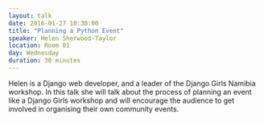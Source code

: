 ```yaml
---
layout: talk
date: 2016-01-27 10:30:00
title: "Planning a Python Event"
speaker: Helen Sherwood-Taylor
location: Room 01
day: Wednesday
duration: 30 minutes
---
```


Helen is a Django web developer, and a leader of the Django Girls Namibia
workshop. In this talk she will talk about the process of planning an event like
a Django Girls workshop and will encourage the audience to get involved in
organising their own community events.
